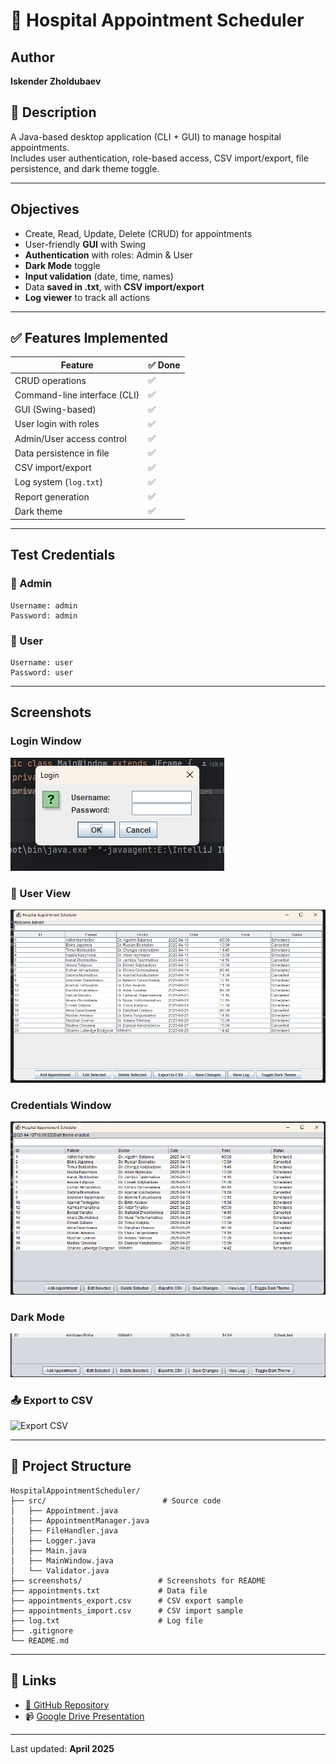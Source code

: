 # 🏥 Hospital Appointment Scheduler

## Author
**Iskender Zholdubaev**

## 📄 Description
A Java-based desktop application (CLI + GUI) to manage hospital appointments.  
Includes user authentication, role-based access, CSV import/export, file persistence, and dark theme toggle.

---

##  Objectives
- Create, Read, Update, Delete (CRUD) for appointments
- User-friendly **GUI** with Swing
- **Authentication** with roles: Admin & User
- **Dark Mode** toggle
- **Input validation** (date, time, names)
- Data **saved in .txt**, with **CSV import/export**
- **Log viewer** to track all actions

---

## ✅ Features Implemented

| Feature                            | ✅ Done |
|-----------------------------------|--------|
| CRUD operations                   | ✅      |
| Command-line interface (CLI)      | ✅      |
| GUI (Swing-based)                 | ✅      |
| User login with roles             | ✅      |
| Admin/User access control         | ✅      |
| Data persistence in file          | ✅      |
| CSV import/export                 | ✅      |
| Log system (`log.txt`)            | ✅      |
| Report generation                 | ✅      |
| Dark theme                        | ✅      |

---

##  Test Credentials

### 👑 Admin
```
Username: admin
Password: admin
```

### 👤 User
```
Username: user
Password: user
```

---

##  Screenshots

###  Login Window
![Login](screenshots/Снимок%20экрана%202025-04-12%20170906.png)

### 👤 User View
![User View](screenshots/Снимок%20экрана%202025-04-12%20170925.png)

###  Credentials Window
![Credentials](screenshots/Снимок%20экрана%202025-04-12%20170932.png)

###  Dark Mode
![Dark Mode](screenshots/Снимок%20экрана%202025-04-12%20171141.png)

### 📤 Export to CSV
![Export CSV](screenshots/Снимок%20экрана%202025-04-12%20180134.png)

---

## 📁 Project Structure

```
HospitalAppointmentScheduler/
├── src/                          # Source code
│   ├── Appointment.java
│   ├── AppointmentManager.java
│   ├── FileHandler.java
│   ├── Logger.java
│   ├── Main.java
│   ├── MainWindow.java
│   └── Validator.java
├── screenshots/                 # Screenshots for README
├── appointments.txt             # Data file
├── appointments_export.csv      # CSV export sample
├── appointments_import.csv      # CSV import sample
├── log.txt                      # Log file
├── .gitignore
└── README.md
```

---

## 🔗 Links

- [🔗 GitHub Repository](https://github.com/0mnitrix/HospitalAppointmentScheduler)
- 📹 [Google Drive Presentation](https://drive.google.com/drive/folders/1ciLjz2-xBEiJhhBZUd3ROonH-nVWm2F0?usp=drive_link)

---

 Last updated: **April 2025**


